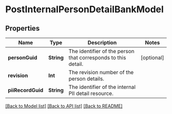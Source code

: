 # PostInternalPersonDetailBankModel

## Properties
Name | Type | Description | Notes
------------ | ------------- | ------------- | -------------
**personGuid** | **String** | The identifier of the person that corresponds to this detail. | [optional] 
**revision** | **Int** | The revision number of the person details. | 
**piiRecordGuid** | **String** | The identifier of the internal PII detail resource. | 

[[Back to Model list]](../README.md#documentation-for-models) [[Back to API list]](../README.md#documentation-for-api-endpoints) [[Back to README]](../README.md)



